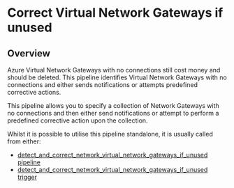 # Correct Virtual Network Gateways if unused

## Overview

Azure Virtual Network Gateways with no connections still cost money and should be deleted. This pipeline identifies Virtual Network Gateways with no connections and either sends notifications or attempts predefined corrective actions.

This pipeline allows you to specify a collection of Network Gateways with no connections and then either send notifications or attempt to perform a predefined corrective action upon the collection.

Whilst it is possible to utilise this pipeline standalone, it is usually called from either:
- [detect_and_correct_network_virtual_network_gateways_if_unused pipeline](https://hub.flowpipe.io/mods/turbot/azure_thrifty/pipelines/azure_thrifty.pipeline.detect_and_correct_network_virtual_network_gateways_if_unused)
- [detect_and_correct_network_virtual_network_gateways_if_unused trigger](https://hub.flowpipe.io/mods/turbot/azure_thrifty/triggers/azure_thrifty.trigger.query.detect_and_correct_network_virtual_network_gateways_if_unused)